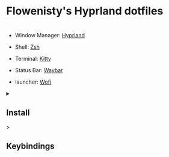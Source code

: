 <div>
    <H1>Flowenisty's Hyprland dotfiles <H1> 
</div>

- Window Manager: [Hyprland](https://github.com/hyprwm/Hyprland)

- Shell: [Zsh](https://www.zsh.org/)

- Terminal: [Kitty](https://sw.kovidgoyal.net/kitty/)

- Status Bar: [Waybar](https://github.com/Alexays/Waybar)

- launcher: [Wofi](https://man.archlinux.org/man/wofi.1)

<details> <summary><h2>Install</h2>></summary>

```Shell
prau -S hyprland waybar-hyprland dust wlogout nwg-look
```

### Dependencies
```Shell
..
```

### App
```Shell
paru -S librewolf-bin thunar
```

</details>

## Keybindings
